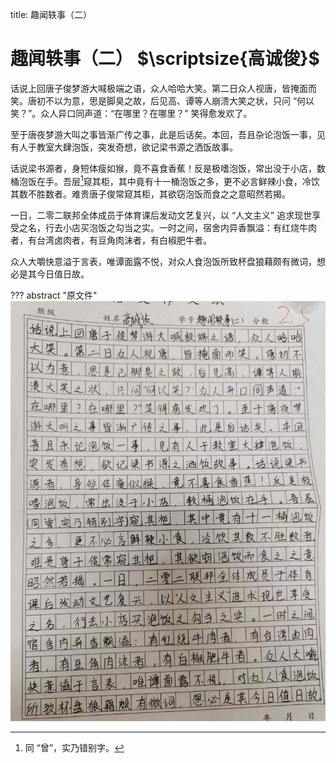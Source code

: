 title: 趣闻轶事（二）

# 趣闻轶事（二） $\scriptsize{高诚俊}$

话说上回唐子俊梦游大喊极端之语，众人哈哈大笑。第二日众人视唐，皆掩面而笑。唐初不以为意，思是脚臭之故，后见高、谭等人崩溃大笑之状，只问 “何以笑？”。众人异口同声道：“在哪里？在哪里？” 笑得愈发欢了。

至于唐夜梦游大叫之事皆渐广传之事，此是后话矣。本回，吾且杂论泡饭一事，见有人于教室大肆泡饭，突发奇想，欲记梁书源之洒饭故事。

话说梁书源者，身短体瘦如猴，竟不喜食香蕉！反是极嗜泡饭，常出没于小店，数桶泡饭在手。吾层[^1]窥其柜，其中竟有十一桶泡饭之多，更不必言鲜辣小食，冷饮其数不胜数者。难贵唐子俊常窥其柜，其欲窃泡饭而食之之意昭然若揭。

一日，二零二联邦全体成员于体育课后发动文艺复兴，以 “人文主义” 追求现世享受之名，行去小店买泡饭之勾当之实。一时之间，宿舍内异香飘溢：有红烧牛肉者，有台湾卤肉者，有豆角肉沫者，有白椒肥牛者。

众人大嚼快意溢于言表，唯谭面露不悦，对众人食泡饭所致杯盘狼藉颇有微词，想必是其今日值日故。

[^1]: 同 “曾”，实乃错别字。

??? abstract "原文件"
	![Anecdotes-II](images/Anecdotes-II.jpg)